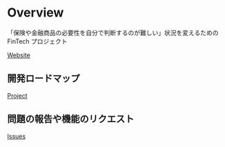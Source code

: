 # Overview
「保険や金融商品の必要性を自分で判断するのが難しい」状況を変えるための FinTech プロジェクト

[Website](https://www.inswitch.jp/)

## 開発ロードマップ

[Project](https://github.com/misclib/inswitch/projects/1)

## 問題の報告や機能のリクエスト

[Issues](https://github.com/misclib/inswitch/issues)

